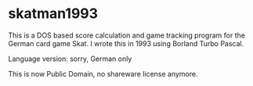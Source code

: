 # skatman1993
This is a DOS based score calculation and  game tracking program for the German card game Skat. I wrote this in 1993 using Borland Turbo Pascal.

Language version: sorry, German only

This is now Public Domain, no shareware license anymore.
